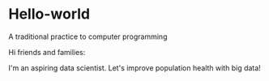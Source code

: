 # Hello-world
A traditional practice to computer programming

Hi friends and families:

I'm an aspiring data scientist.
Let's improve population health with big data!
